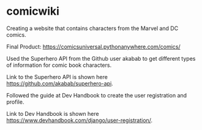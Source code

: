 # comicwiki
Creating a website that contains characters from the Marvel and DC comics.

Final Product: https://comicsuniversal.pythonanywhere.com/comics/

Used the Superhero API from the Github user akabab to get different types of information for comic book characters.

Link to the Superhero API is shown here https://github.com/akabab/superhero-api.

Followed the guide at Dev Handbook to create the user registration and profile.

Link to Dev Handbook is shown here https://www.devhandbook.com/django/user-registration/.
